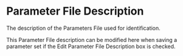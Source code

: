 # Parameter File Description

The description of the Parameters File used for identification.

This Parameter File description can be modified here when saving a
parameter set if the Edit Parameter File Description box is checked.
